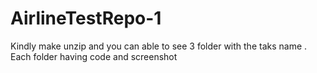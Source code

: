 # AirlineTestRepo-1


Kindly make unzip and you can able to see 3 folder with the taks name .
Each folder having code and screenshot

